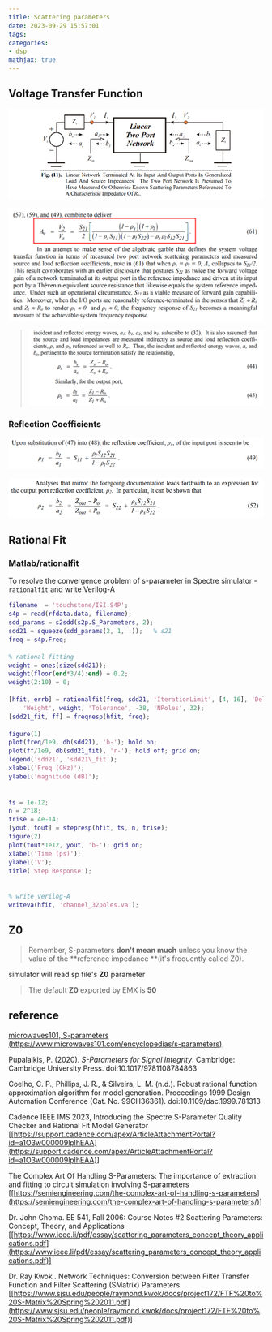 ```yaml
---
title: Scattering parameters
date: 2023-09-29 15:57:01
tags:
categories:
- dsp
mathjax: true
---
```




## Voltage Transfer Function

![image-20241030220203806](scattering/image-20241030220203806.png)

![image-20241030220131714](scattering/image-20241030220131714.png)

> ![image-20241030222403947](scattering/image-20241030222403947.png)



### Reflection Coefficients

![image-20241030222906229](scattering/image-20241030222906229.png)

![image-20241030222923491](scattering/image-20241030222923491.png)



## Rational Fit



### Matlab/rationalfit

To resolve the convergence problem of s-parameter in Spectre simulator - `rationalfit` and write Verilog-A 



```matlab
filename  = 'touchstone/ISI.S4P';
s4p = read(rfdata.data, filename);
sdd_params = s2sdd(s2p.S_Parameters, 2);
sdd21 = squeeze(sdd_params(2, 1, :));   % s21
freq = s4p.Freq;

% rational fitting
weight = ones(size(sdd21));
weight(floor(end*3/4):end) = 0.2;
weight(2:10) = 0;

[hfit, errb] = rationalfit(freq, sdd21, 'IterationLimit', [4, 16], 'Delayfactor', 0.98, ...
    'Weight', weight, 'Tolerance', -38, 'NPoles', 32);
[sdd21_fit, ff] = freqresp(hfit, freq);

figure(1)
plot(freq/1e9, db(sdd21), 'b-'); hold on;
plot(ff/1e9, db(sdd21_fit), 'r-'); hold off; grid on;
legend('sdd21', 'sdd21\_fit');
xlabel('Freq (GHz)');
ylabel('magnitude (dB)');


ts = 1e-12;
n = 2^18;
trise = 4e-14;
[yout, tout] = stepresp(hfit, ts, n, trise);
figure(2)
plot(tout*1e12, yout, 'b-'); grid on;
xlabel('Time (ps)');
ylabel('V');
title('Step Response');


% write verilog-A
writeva(hfit, 'channel_32poles.va');
```



## Z0 
> Remember, S-parameters **don't mean much** unless you know the value of the **reference impedance **(it's frequently called Z0).



simulator will read sp file's **Z0** parameter



> The default **Z0** exported by EMX is **50**




## reference

[microwaves101, S-parameters (https://www.microwaves101.com/encyclopedias/s-parameters)](https://www.microwaves101.com/encyclopedias/s-parameters)

Pupalaikis, P. (2020). *S-Parameters for Signal Integrity*. Cambridge: Cambridge University Press. doi:10.1017/9781108784863

Coelho, C. P., Phillips, J. R., & Silveira, L. M. (n.d.). Robust rational function approximation algorithm for model generation. Proceedings 1999 Design Automation Conference (Cat. No. 99CH36361). doi:10.1109/dac.1999.781313

Cadence IEEE IMS 2023, Introducing the Spectre S-Parameter Quality Checker and Rational Fit Model Generator [[https://support.cadence.com/apex/ArticleAttachmentPortal?id=a1O3w000009lplhEAA](https://support.cadence.com/apex/ArticleAttachmentPortal?id=a1O3w000009lplhEAA)]

The Complex Art Of Handling S-Parameters: The importance of extraction and fitting to circuit simulation involving S-parameters  [[https://semiengineering.com/the-complex-art-of-handling-s-parameters](https://semiengineering.com/the-complex-art-of-handling-s-parameters/)]

Dr. John Choma. EE 541, Fall 2006: Course Notes #2 Scattering Parameters: Concept, Theory, and Applications [[https://www.ieee.li/pdf/essay/scattering_parameters_concept_theory_applications.pdf](https://www.ieee.li/pdf/essay/scattering_parameters_concept_theory_applications.pdf)]

Dr. Ray Kwok . Network Techniques: Conversion between Filter Transfer Function and Filter Scattering (SMatrix) Parameters [[https://www.sjsu.edu/people/raymond.kwok/docs/project172/FTF%20to%20S-Matrix%20Spring%202011.pdf](https://www.sjsu.edu/people/raymond.kwok/docs/project172/FTF%20to%20S-Matrix%20Spring%202011.pdf)]
